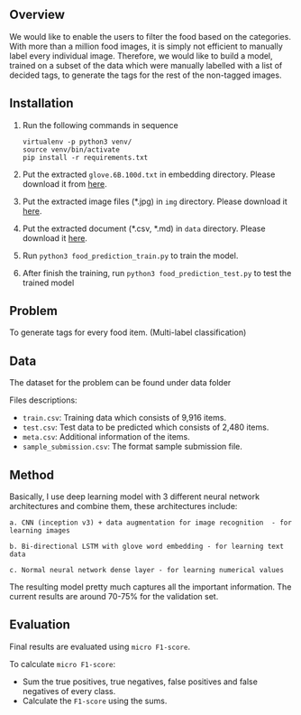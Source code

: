 ## Overview

We would like to enable the users to filter the food based on the categories. With more than a million food images, it is simply not efficient to manually label every individual image. Therefore, we would like to build a model, trained on a subset of the data which were manually labelled with a list of decided tags, to generate the tags for the rest of the non-tagged images.

## Installation
1. Run the following commands in sequence 

    ```
    virtualenv -p python3 venv/
    source venv/bin/activate
    pip install -r requirements.txt
    ```

2. Put the extracted `glove.6B.100d.txt` in embedding directory. Please download it from [here](https://www.dropbox.com/s/pwsectjfr5i71pe/glove.6B.100d.txt.zip?dl=0).
3. Put the extracted image files (*.jpg) in `img` directory. Please download it [here](https://drive.google.com/open?id=13_fIdKmqikcmcpIhKyJOzQ0hcLJWqQS1).
4. Put the extracted document (*.csv, *.md) in `data` directory. Please download it [here](https://www.dropbox.com/s/445f4ykwsr54wox/model4.39-0.48.hdf5?dl=0).
5. Run `python3 food_prediction_train.py` to train the model.
6. After finish the training, run `python3 food_prediction_test.py` to test the trained model

## Problem

To generate tags for every food item. (Multi-label classification)

## Data

The dataset for the problem can be found under data folder

Files descriptions:

- `train.csv`: Training data which consists of 9,916 items.
- `test.csv`: Test data to be predicted which consists of 2,480 items.
- `meta.csv`: Additional information of the items.
- `sample_submission.csv`: The format sample submission file.

## Method

Basically, I use deep learning model with 3 different neural network architectures and combine them, these architectures include: 

    a. CNN (inception v3) + data augmentation for image recognition  - for learning images
    
    b. Bi-directional LSTM with glove word embedding - for learning text data
    
    c. Normal neural network dense layer - for learning numerical values

The resulting model pretty much captures all the important information.
The current results are around 70-75% for the validation set. 



## Evaluation

Final results are evaluated using `micro F1-score`.

To calculate `micro F1-score`:

- Sum the true positives, true negatives, false positives and false negatives of every class.
- Calculate the `F1-score` using the sums.



